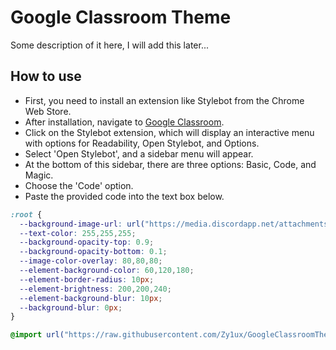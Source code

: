 # Google Classroom Theme
Some description of it here, I will add this later...

## How to use
- First, you need to install an extension like Stylebot from the Chrome Web Store.
- After installation, navigate to [Google Classroom](https://classroom.google.com/).
- Click on the Stylebot extension, which will display an interactive menu with options for Readability, Open Stylebot, and Options.
- Select 'Open Stylebot', and a sidebar menu will appear.
- At the bottom of this sidebar, there are three options: Basic, Code, and Magic.
- Choose the 'Code' option.
- Paste the provided code into the text box below.
```css
:root {
  --background-image-url: url("https://media.discordapp.net/attachments/1207879896097882112/1221849828741349386/file.jpg?ex=66141354&is=66019e54&hm=13e5698ae8060fbf51b01e2f326861801cef8a52ebc8ed4951e228967a9336e2&=");
  --text-color: 255,255,255;
  --background-opacity-top: 0.9;
  --background-opacity-bottom: 0.1;
  --image-color-overlay: 80,80,80;
  --element-background-color: 60,120,180;
  --element-border-radius: 10px;
  --element-brightness: 200,200,240;
  --element-background-blur: 10px;
  --background-blur: 0px;
}

@import url("https://raw.githubusercontent.com/Zy1ux/GoogleClassroomTheme/main/main.theme.css");
```
